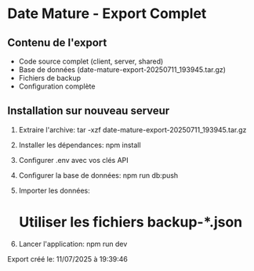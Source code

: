# Date Mature - Export Complet

## Contenu de l'export
- Code source complet (client, server, shared)
- Base de données (date-mature-export-20250711_193945.tar.gz)
- Fichiers de backup
- Configuration complète

## Installation sur nouveau serveur

1. Extraire l'archive:
   tar -xzf date-mature-export-20250711_193945.tar.gz

2. Installer les dépendances:
   npm install

3. Configurer .env avec vos clés API

4. Configurer la base de données:
   npm run db:push

5. Importer les données:
   # Utiliser les fichiers backup-*.json

6. Lancer l'application:
   npm run dev

Export créé le: 11/07/2025 à 19:39:46
